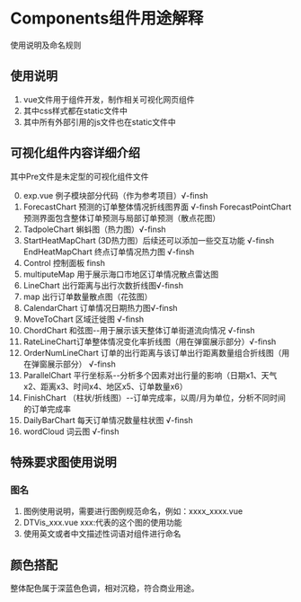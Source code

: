 # Components组件用途解释
使用说明及命名规则

## 使用说明
1. vue文件用于组件开发，制作相关可视化网页组件
2. 其中css样式都在static文件中
3. 其中所有外部引用的js文件也在static文件中


## 可视化组件内容详细介绍

其中Pre文件是未定型的可视化组件文件

0. exp.vue 例子模块部分代码（作为参考项目）√-finsh
1. ForecastChart 预测的订单整体情况折线图界面 √-finsh
   ForecastPointChart 预测界面包含整体订单预测与局部订单预测（散点花图）
2. TadpoleChart 蝌蚪图（热力图）√-finsh
3. StartHeatMapChart (3D热力图）后续还可以添加一些交互功能 √-finsh
   EndHeatMapChart 终点订单情况热力图 √-finsh
4. Control 控制面板  finsh
5. multiputeMap 用于展示海口市地区订单情况散点雷达图
6. LineChart 出行距离与出行次数折线图√-finsh
7. map 出行订单数量散点图（花弦图）
8. CalendarChart 订单情况日期热力图√-finsh
9. MoveToChart 区域迁徙图 √-finsh
10. ChordChart 和弦图--用于展示该天整体订单街道流向情况 √-finsh
11. RateLineChart订单整体情况变化率折线图（用在弹窗展示部分）√-finsh
12. OrderNumLineChart 订单的出行距离与该订单出行距离数量组合折线图（用在弹窗展示部分） √-finsh
13. ParallelChart 平行坐标系--分析多个因素对出行量的影响（日期x1、天气x2、距离x3、时间x4、地区x5、订单数量x6）
14. FinishChart （柱状/折线图）--订单完成率，以周/月为单位，分析不同时间的订单完成率
15. DailyBarChart 每天订单情况数量柱状图 √-finsh
16. wordCloud 词云图 √-finsh




## 特殊要求图使用说明
### 图名
1. 图例使用说明，需要进行图例规范命名，例如：xxxx_xxxx.vue
2. DTVis_xxx.vue xxx:代表的这个图的使用功能
3. 使用英文或者中文描述性词语对组件进行命名


## 颜色搭配

整体配色属于深蓝色色调，相对沉稳，符合商业用途。
